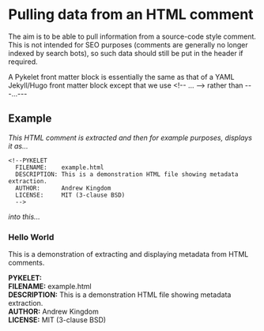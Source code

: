 # Pulling data from an HTML comment

The aim is to be able to pull information from a source-code style comment.
This is not intended for SEO purposes (comments are generally no longer indexed by search bots), so such data should still be put in the header if required.

A Pykelet front matter block is essentially the same as that of a YAML Jekyll/Hugo front matter block except that we use &lt;!-- ... --&gt; rather than ---...---

## Example

*This HTML comment is extracted and then for example purposes, displays it as...*

    <!--PYKELET
      FILENAME:    example.html
      DESCRIPTION: This is a demonstration HTML file showing metadata extraction.
      AUTHOR:      Andrew Kingdom
      LICENSE:     MIT (3-clause BSD)
      -->

*into this...*

<h3>Hello World</h1>
<p>This is a demonstration of extracting and displaying metadata from HTML comments.</p>
<div><strong>PYKELET:</strong> </div><div><strong>FILENAME:</strong> example.html</div><div><strong>DESCRIPTION:</strong> This is a demonstration HTML file showing metadata extraction.</div><div><strong>AUTHOR:</strong> Andrew Kingdom</div><div><strong>LICENSE:</strong> MIT (3-clause BSD)</div>

